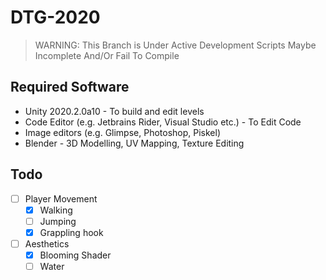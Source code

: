 # DTG-2020
> WARNING: This Branch is Under Active Development Scripts Maybe Incomplete And/Or Fail To Compile

## Required Software
 - Unity 2020.2.0a10 - To build and edit levels
 - Code Editor (e.g. Jetbrains Rider, Visual Studio etc.) - To Edit Code
 - Image editors (e.g. Glimpse, Photoshop, Piskel)
 - Blender - 3D Modelling, UV Mapping, Texture Editing

## Todo
 - [ ] Player Movement
	- [x] Walking
	- [ ] Jumping
	- [x] Grappling hook
 - [ ] Aesthetics
	 - [x] Blooming Shader
	 - [ ] Water
